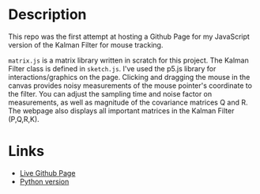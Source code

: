 # Description
This repo was the first attempt at hosting a Github Page for my JavaScript version of the Kalman Filter for mouse tracking.

`matrix.js` is a matrix library written in scratch for this project. The Kalman Filter class is defined in `sketch.js`. I've used the p5.js library for interactions/graphics on the page. Clicking and dragging the mouse in the canvas provides noisy measurements of the mouse pointer's coordinate to the filter. You can adjust the sampling time and noise factor on measurements, as well as magnitude of the covariance matrices Q and R. The webpage also displays all important matrices in the Kalman Filter (P,Q,R,K).

# Links
* [Live Github Page](https://gr-code.github.io/kalman-js/)
* [Python version](https://github.com/GR-Code/kalman-py)
